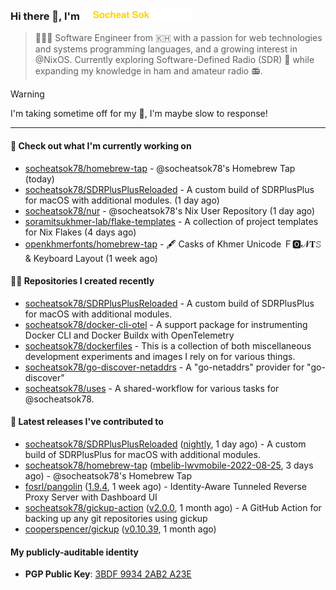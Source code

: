 <h3>
   Hi there 👋,
   I'm <a href="#"><img src="assets/branding.svg" width="177" height="18"></a>
</h3>

> 👨🏻‍💻 Software Engineer from 🇰🇭 with a passion for web technologies and systems programming languages, and a growing interest in @NixOS. Currently exploring Software-Defined Radio (SDR) 📡 while expanding my knowledge in ham and amateur radio 📻.


> [!WARNING]
> I'm taking sometime off for my 👶, I'm maybe slow to response!

---
#### 👷 Check out what I'm currently working on

- [socheatsok78/homebrew-tap](https://github.com/socheatsok78/homebrew-tap) - @socheatsok78&#39;s Homebrew Tap (today)
- [socheatsok78/SDRPlusPlusReloaded](https://github.com/socheatsok78/SDRPlusPlusReloaded) - A custom build of SDRPlusPlus for macOS with additional modules. (1 day ago)
- [socheatsok78/nur](https://github.com/socheatsok78/nur) - @socheatsok78&#39;s Nix User Repository (1 day ago)
- [soramitsukhmer-lab/flake-templates](https://github.com/soramitsukhmer-lab/flake-templates) - A collection of project templates for Nix Flakes (4 days ago)
- [openkhmerfonts/homebrew-tap](https://github.com/openkhmerfonts/homebrew-tap) - 🖋 Casks of Khmer Unicode Ｆ🅾𝓝𝐓𝚂 &amp; Keyboard Layout (1 week ago)

#### 👨‍💻 Repositories I created recently

- [socheatsok78/SDRPlusPlusReloaded](https://github.com/socheatsok78/SDRPlusPlusReloaded) - A custom build of SDRPlusPlus for macOS with additional modules.
- [socheatsok78/docker-cli-otel](https://github.com/socheatsok78/docker-cli-otel) - A support package for instrumenting Docker CLI and Docker Buildx with OpenTelemetry
- [socheatsok78/dockerfiles](https://github.com/socheatsok78/dockerfiles) - This is a collection of both miscellaneous development experiments and images I rely on for various things.
- [socheatsok78/go-discover-netaddrs](https://github.com/socheatsok78/go-discover-netaddrs) - A &#34;go-netaddrs&#34; provider for &#34;go-discover&#34;
- [socheatsok78/uses](https://github.com/socheatsok78/uses) - A shared-workflow for various tasks for @socheatsok78.

#### 🚀 Latest releases I've contributed to

- [socheatsok78/SDRPlusPlusReloaded](https://github.com/socheatsok78/SDRPlusPlusReloaded) ([nightly](https://github.com/socheatsok78/SDRPlusPlusReloaded/releases/tag/nightly), 1 day ago) - A custom build of SDRPlusPlus for macOS with additional modules.
- [socheatsok78/homebrew-tap](https://github.com/socheatsok78/homebrew-tap) ([mbelib-lwvmobile-2022-08-25](https://github.com/socheatsok78/homebrew-tap/releases/tag/mbelib-lwvmobile-2022-08-25), 3 days ago) - @socheatsok78&#39;s Homebrew Tap
- [fosrl/pangolin](https://github.com/fosrl/pangolin) ([1.9.4](https://github.com/fosrl/pangolin/releases/tag/1.9.4), 1 week ago) - Identity-Aware Tunneled Reverse Proxy Server with Dashboard UI
- [socheatsok78/gickup-action](https://github.com/socheatsok78/gickup-action) ([v2.0.0](https://github.com/socheatsok78/gickup-action/releases/tag/v2.0.0), 1 month ago) - A GitHub Action for backing up any git repositories using gickup
- [cooperspencer/gickup](https://github.com/cooperspencer/gickup) ([v0.10.39](https://github.com/cooperspencer/gickup/releases/tag/v0.10.39), 1 month ago)

#### My publicly-auditable identity
   - **PGP Public Key**: [3BDF 9934 2AB2 A23E](https://keyserver.ubuntu.com/pks/lookup?search=73E235BAB2858AF5EBBBD4063BDF99342AB2A23E&fingerprint=on&options=mr&op=index)
